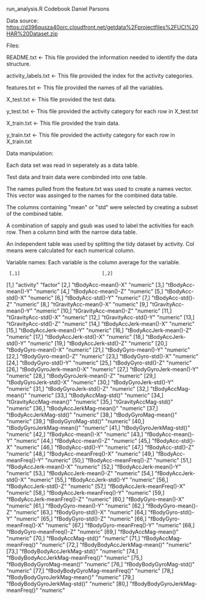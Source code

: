 run_analysis.R Codebook		Daniel Parsons

Data source: https://d396qusza40orc.cloudfront.net/getdata%2Fprojectfiles%2FUCI%20HAR%20Dataset.zip

Files:

README.txt <- This file provided the information needed to identify the data structure.

activity_labels.txt <- This file provided the index for the activity categories. 

features.txt <- This file provided the names of all the variables. 

X_test.txt  <- This file provided the test data.

y_test.txt <- This file provided the activity category for each row in X_test.txt

X_train.txt  <- This file provided the train data.

y_train.txt <- This file provided the activity category for each row in X_train.txt


Data manipulation:

Each data set was read in seperately as a data table.

Test data and train data were combinded into one table.

The names pulled from the feature.txt was used to create a names vector. This vector was assinged to the names for the combined data table.

The columns containing "mean" or "std" were selected by creating a subset of the combined table. 

A combination of sapply and gsub was used to label the activities for each row. Then a column bind with the narrow data table.

An independent table was used by splitting the tidy dataset by activity. Col means were calculated for each numerical column. 



Variable names:
Each variable is the column average for the variable.


     [,1]                              [,2]     
 [1,] "activity"                        "factor" 
 [2,] "tBodyAcc-mean()-X"               "numeric"
 [3,] "tBodyAcc-mean()-Y"               "numeric"
 [4,] "tBodyAcc-mean()-Z"               "numeric"
 [5,] "tBodyAcc-std()-X"                "numeric"
 [6,] "tBodyAcc-std()-Y"                "numeric"
 [7,] "tBodyAcc-std()-Z"                "numeric"
 [8,] "tGravityAcc-mean()-X"            "numeric"
 [9,] "tGravityAcc-mean()-Y"            "numeric"
[10,] "tGravityAcc-mean()-Z"            "numeric"
[11,] "tGravityAcc-std()-X"             "numeric"
[12,] "tGravityAcc-std()-Y"             "numeric"
[13,] "tGravityAcc-std()-Z"             "numeric"
[14,] "tBodyAccJerk-mean()-X"           "numeric"
[15,] "tBodyAccJerk-mean()-Y"           "numeric"
[16,] "tBodyAccJerk-mean()-Z"           "numeric"
[17,] "tBodyAccJerk-std()-X"            "numeric"
[18,] "tBodyAccJerk-std()-Y"            "numeric"
[19,] "tBodyAccJerk-std()-Z"            "numeric"
[20,] "tBodyGyro-mean()-X"              "numeric"
[21,] "tBodyGyro-mean()-Y"              "numeric"
[22,] "tBodyGyro-mean()-Z"              "numeric"
[23,] "tBodyGyro-std()-X"               "numeric"
[24,] "tBodyGyro-std()-Y"               "numeric"
[25,] "tBodyGyro-std()-Z"               "numeric"
[26,] "tBodyGyroJerk-mean()-X"          "numeric"
[27,] "tBodyGyroJerk-mean()-Y"          "numeric"
[28,] "tBodyGyroJerk-mean()-Z"          "numeric"
[29,] "tBodyGyroJerk-std()-X"           "numeric"
[30,] "tBodyGyroJerk-std()-Y"           "numeric"
[31,] "tBodyGyroJerk-std()-Z"           "numeric"
[32,] "tBodyAccMag-mean()"              "numeric"
[33,] "tBodyAccMag-std()"               "numeric"
[34,] "tGravityAccMag-mean()"           "numeric"
[35,] "tGravityAccMag-std()"            "numeric"
[36,] "tBodyAccJerkMag-mean()"          "numeric"
[37,] "tBodyAccJerkMag-std()"           "numeric"
[38,] "tBodyGyroMag-mean()"             "numeric"
[39,] "tBodyGyroMag-std()"              "numeric"
[40,] "tBodyGyroJerkMag-mean()"         "numeric"
[41,] "tBodyGyroJerkMag-std()"          "numeric"
[42,] "fBodyAcc-mean()-X"               "numeric"
[43,] "fBodyAcc-mean()-Y"               "numeric"
[44,] "fBodyAcc-mean()-Z"               "numeric"
[45,] "fBodyAcc-std()-X"                "numeric"
[46,] "fBodyAcc-std()-Y"                "numeric"
[47,] "fBodyAcc-std()-Z"                "numeric"
[48,] "fBodyAcc-meanFreq()-X"           "numeric"
[49,] "fBodyAcc-meanFreq()-Y"           "numeric"
[50,] "fBodyAcc-meanFreq()-Z"           "numeric"
[51,] "fBodyAccJerk-mean()-X"           "numeric"
[52,] "fBodyAccJerk-mean()-Y"           "numeric"
[53,] "fBodyAccJerk-mean()-Z"           "numeric"
[54,] "fBodyAccJerk-std()-X"            "numeric"
[55,] "fBodyAccJerk-std()-Y"            "numeric"
[56,] "fBodyAccJerk-std()-Z"            "numeric"
[57,] "fBodyAccJerk-meanFreq()-X"       "numeric"
[58,] "fBodyAccJerk-meanFreq()-Y"       "numeric"
[59,] "fBodyAccJerk-meanFreq()-Z"       "numeric"
[60,] "fBodyGyro-mean()-X"              "numeric"
[61,] "fBodyGyro-mean()-Y"              "numeric"
[62,] "fBodyGyro-mean()-Z"              "numeric"
[63,] "fBodyGyro-std()-X"               "numeric"
[64,] "fBodyGyro-std()-Y"               "numeric"
[65,] "fBodyGyro-std()-Z"               "numeric"
[66,] "fBodyGyro-meanFreq()-X"          "numeric"
[67,] "fBodyGyro-meanFreq()-Y"          "numeric"
[68,] "fBodyGyro-meanFreq()-Z"          "numeric"
[69,] "fBodyAccMag-mean()"              "numeric"
[70,] "fBodyAccMag-std()"               "numeric"
[71,] "fBodyAccMag-meanFreq()"          "numeric"
[72,] "fBodyBodyAccJerkMag-mean()"      "numeric"
[73,] "fBodyBodyAccJerkMag-std()"       "numeric"
[74,] "fBodyBodyAccJerkMag-meanFreq()"  "numeric"
[75,] "fBodyBodyGyroMag-mean()"         "numeric"
[76,] "fBodyBodyGyroMag-std()"          "numeric"
[77,] "fBodyBodyGyroMag-meanFreq()"     "numeric"
[78,] "fBodyBodyGyroJerkMag-mean()"     "numeric"
[79,] "fBodyBodyGyroJerkMag-std()"      "numeric"
[80,] "fBodyBodyGyroJerkMag-meanFreq()" "numeric"
